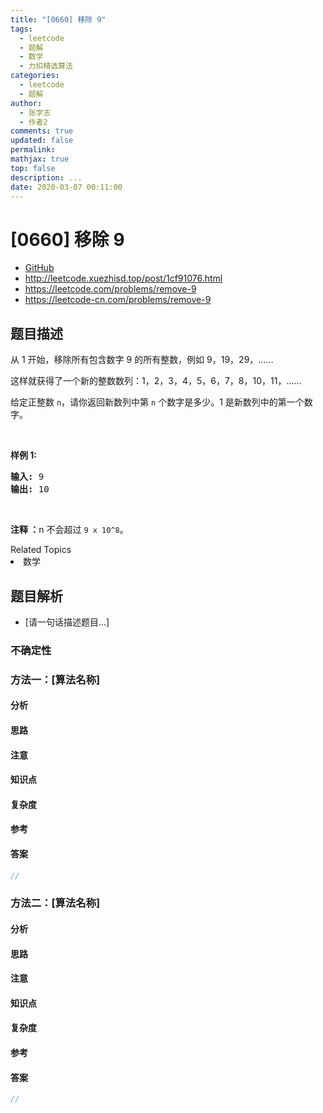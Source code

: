 ```yaml
---
title: "[0660] 移除 9"
tags:
  - leetcode
  - 题解
  - 数学
  - 力扣精选算法
categories:
  - leetcode
  - 题解
author:
  - 张学志
  - 作者2
comments: true
updated: false
permalink:
mathjax: true
top: false
description: ...
date: 2020-03-07 00:11:00
---
```



# [0660] 移除 9
* [GitHub](https://github.com/algoboy101/LeetCodeCrowdsource/tree/master/_posts/QA/%5B0660%5D%20%E7%A7%BB%E9%99%A4%209.md)
* http://leetcode.xuezhisd.top/post/1cf91076.html
* https://leetcode.com/problems/remove-9
* https://leetcode-cn.com/problems/remove-9


## 题目描述

<p>从 1 开始，移除所有包含数字 9 的所有整数，例如 9，19，29，&hellip;&hellip;</p>

<p>这样就获得了一个新的整数数列：1，2，3，4，5，6，7，8，10，11，&hellip;&hellip;</p>

<p>给定正整数 <code>n</code>，请你返回新数列中第 <code>n</code> 个数字是多少。1 是新数列中的第一个数字。</p>

<p>&nbsp;</p>

<p><strong>样例 1:</strong></p>

<pre><strong>输入:</strong> 9
<strong>输出:</strong> 10
</pre>

<p>&nbsp;</p>

<p><strong>注释 ：</strong>n&nbsp;不会超过&nbsp;<code>9 x 10^8</code>。</p>
<div><div>Related Topics</div><div><li>数学</li></div></div>


## 题目解析
* [请一句话描述题目...]

### 不确定性


### 方法一：[算法名称]

#### 分析

#### 思路

#### 注意

#### 知识点

#### 复杂度

#### 参考

#### 答案

```cpp
//
```


### 方法二：[算法名称]

#### 分析

#### 思路

#### 注意

#### 知识点

#### 复杂度

#### 参考

#### 答案

```cpp
//
```


